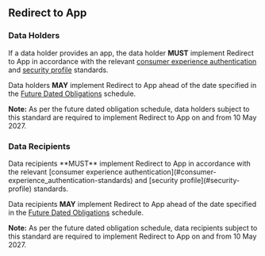 ## Redirect to App
<h3 id="redirect-to-app_data-holders">Data Holders</h3>

If a data holder provides an app, the data holder **MUST** implement Redirect to App in accordance with the relevant [consumer experience authentication](#consumer-experience_authentication-standards) and [security profile](#security-profile) standards.

Data holders **MAY** implement Redirect to App ahead of the date specified in the [Future Dated Obligations](#future-dated-obligations) schedule.

**Note:** As per the future dated obligation schedule, data holders subject to this standard are required to implement Redirect to App on and from 10 May 2027.

<h3 id="redirect-to-app_data-recipients">Data Recipients</h3>
Data recipients **MUST** implement Redirect to App in accordance with the relevant [consumer experience authentication](#consumer-experience_authentication-standards) and [security profile](#security-profile) standards.

Data recipients **MAY** implement Redirect to App ahead of the date specified in the [Future Dated Obligations](#future-dated-obligations) schedule.

**Note:** As per the future dated obligation schedule, data recipients subject to this standard are required to implement Redirect to App on and from 10 May 2027.